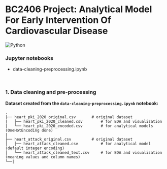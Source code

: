 # BC2406 Project: Analytical Model For Early Intervention Of Cardiovascular Disease

![Python](http://img.shields.io/badge/-Python-3776AB?style=flat-square&logo=python&logoColor=ffffff)

### Jupyter notebooks
- data-cleaning-preprocessing.ipynb

<br/>

### 1. Data cleaning and pre-processing

**Dataset created from the `data-cleaning-preprocessing.ipynb` notebook:**

    .
    ├── heart_pki_2020_original.csv       # original dataset
    |   ├── heart_pki_2020_cleaned.csv        # for EDA and visualization
    |   └── heart_pki_2020_encoded.csv        # for analytical models (OneHotEncoding done)
    |
    ├── heart_attack_original.csv         # original dataset
    │   ├── heart_attack_cleaned.csv          # for analytical model (default integer encoding)
    │   └── heart_attack_cleaned_text.csv     # for EDA and visualization (meaning values and column names)
    └──|

 
